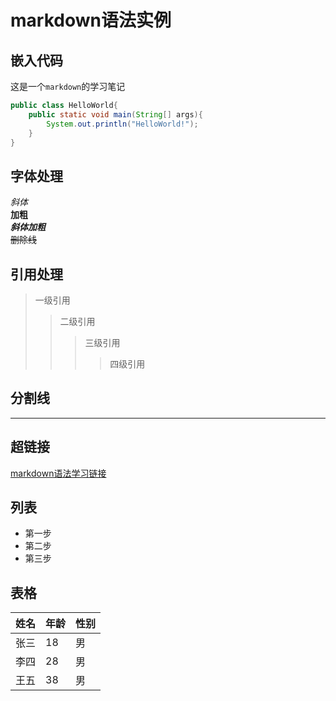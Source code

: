 # markdown语法实例
## 嵌入代码
这是一个`markdown`的学习笔记
``` java
public class HelloWorld{
    public static void main(String[] args){
        System.out.println("HelloWorld!");
    }
}
```
## 字体处理
*斜体*  
**加粗**  
***斜体加粗***  
~~删除线~~  

## 引用处理
>一级引用
>>二级引用
>>>三级引用
>>>>四级引用

## 分割线
***

## 超链接
[markdown语法学习链接](https://www.jianshu.com/p/191d1e21f7ed)

## 列表
+ 第一步
+ 第二步
+ 第三步

## 表格
|姓名|年龄|性别|
|--|--|--|
|张三|18|男|
|李四|28|男|
|王五|38|男|
